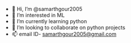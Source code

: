 - 👋 Hi, I’m @samarthgour2005
- 👀 I’m interested in ML
- 🌱 I’m currently learning python
- 💞️ I’m looking to collaborate on python projects 
- 📫 email ID- samarthgour2005@gmail.com


